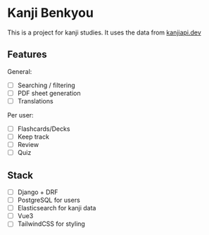 # Kanji Benkyou

This is a project for kanji studies.
It uses the data from [kanjiapi.dev](https://kanjiapi.dev/)

## Features

General:
- [ ] Searching / filtering
- [ ] PDF sheet generation
- [ ] Translations

Per user:
- [ ] Flashcards/Decks
- [ ] Keep track
- [ ] Review
- [ ] Quiz 

## Stack
- [ ] Django + DRF 
- [ ] PostgreSQL for users
- [ ] Elasticsearch for kanji data
- [ ] Vue3
- [ ] TailwindCSS for styling
